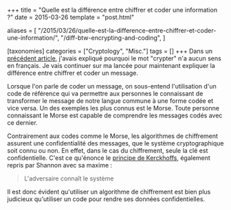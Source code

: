 +++
title = "Quelle est la différence entre chiffrer et coder une information ?"
date = 2015-03-26
template = "post.html"

aliases = [
  "/2015/03/26/quelle-est-la-difference-entre-chiffrer-et-coder-une-information/",
  "/diff-btw-encrypting-and-coding",
]

[taxonomies]
categories = ["Cryptology", "Misc."]
tags = []
+++
Dans un [précédent article](@/posts/crypter-does-not-exist-in-french.md),
j'avais expliqué pourquoi le mot "crypter" n'a aucun sens en français. Je vais
continuer sur ma lancée pour maintenant expliquer la différence entre chiffrer
et coder un message.

Lorsque l'on parle de coder un message, on sous-entend l'utilisation d'un code
de référence qui va permettre aux personnes le connaissant de transformer le
message de notre langue commune à une forme codée et vice versa. Un des exemples
les plus connus est le Morse. Toute personne connaissant le Morse est capable de
comprendre les messages codés avec ce dernier.

Contrairement aux codes comme le Morse, les algorithmes de chiffrement assurent
une confidentialité des messages, que le système cryptographique soit connu ou
non. En effet, dans le cas du chiffrement, seule la clé est confidentielle.
C'est ce qu'énonce le [principe de Kerckhoffs][principe-kerckhoffs], également
repris par Shannon avec sa maxime :

> L'adversaire connaît le système

Il est donc évident qu'utiliser un algorithme de chiffrement est bien plus
judicieux qu'utiliser un code pour rendre ses données confidentielles.

 [principe-kerckhoffs]: https://fr.wikipedia.org/wiki/Principe_de_Kerckhoffs "Principe de Kerckhoffs"
